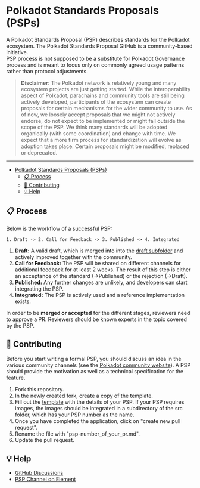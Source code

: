 # Polkadot Standards Proposals (PSPs)


A Polkadot Standards Proposal (PSP) describes standards for the Polkadot ecosystem. The Polkadot Standards Proposal GitHub is a community-based initiative.  
PSP process is not supposed to be a substitute for Polkadot Governance process and is meant to focus only on commonly agreed usage patterns rather than protocol adjustments.  

> __Disclaimer__: The Polkadot network is relatively young and many ecosystem
projects are just getting started. While the interoperability aspect of
Polkadot, parachains and community tools are still being actively developed,
participants of the ecosystem can create proposals for certain mechanisms for
the wider community to use. As of now, we loosely accept proposals that we might
not actively endorse, do not expect to be implemented or might fall outside the
scope of the PSP. We think many standards will be adopted organically (with some
coordination) and change with time. We expect that a more firm process for
standardization will evolve as adoption takes place. Certain proposals might be
modified, replaced or deprecated.

---

- [Polkadot Standards Proposals (PSPs)](#polkadot-standards-proposals-psps)
  - [:clipboard: Process](#clipboard-process)
  - [:pencil: Contributing](#pencil-contributing)
  - [:bulb: Help](#bulb-help)

## :clipboard: Process  

Below is the workflow of a successful PSP:
```
1. Draft -> 2. Call for Feedback -> 3. Published -> 4. Integrated
```
1. **Draft:** A valid draft, which is merged into into the [draft
   subfolder](./PSPs/drafts) and actively improved together with the community.
2. **Call for Feedback:** The PSP will be shared on different channels for
   additional feedback for at least 2 weeks. The result of this step is either
   an acceptance of the standard (->Published) or the rejection (->Draft).
3. **Published:** Any further changes are unlikely, and developers can start
   integrating the PSP.
4. **Integrated:** The PSP is actively used and a reference implementation
   exists.

In order to be **merged or accepted** for the different stages, reviewers need to approve a PR. Reviewers should be known experts in the topic covered by the PSP. 

## :pencil: Contributing

Before you start writing a formal PSP, you should discuss an idea in the various community channels (see the [Polkadot community website](https://polkadot.network/community/)). A PSP should provide the motivation as well as a technical specification for the feature. 

1. Fork this repository.
2. In the newly created fork, create a copy of the template.
3. Fill out the [template](./PSPs/psp-template.md) with the details of your PSP. If your PSP requires images, the images should be integrated in a subdirectory of the src folder, which has your PSP number as the name.
4. Once you have completed the application, click on "create new pull request".
5. Rename the file with "psp-number_of_your_pr.md".
6. Update the pull request. 

## :bulb: Help

* [GitHub Discussions](https://github.com/w3f/PSPs/discussions)
* [PSP Channel on Element](https://app.element.io/#/room/#psp:web3.foundation)
